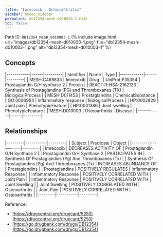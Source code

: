 ```yaml
---
title: "Imrecoxib - Osteoarthritis"
sidebar: mydoc_sidebar
permalink: db12354-mesh-d010003-1.html
toc: false 
---
```



Path ID: `DB12354_MESH_D010003_1`
{% include image.html url="images/db12354-mesh-d010003-1.png" file="db12354-mesh-d010003-1.png" alt="db12354-mesh-d010003-1" %}

## Concepts

|------------|------|---------|
| Identifier | Name | Type    |
|------------|------|---------|
| MESH:C488833 | Imrecoxib | Drug |
| UniProt:P35354 | Prostaglandin G/H synthase 2 | Protein |
| REACT:R-HSA-2162123 | Synthesis of Prostaglandins (PG) and Thromboxanes (TX) | BiologicalProcess |
| MESH:D011453 | Prostaglandins | ChemicalSubstance |
| GO:0006954 | Inflammatory response | BiologicalProcess |
| HP:0002829 | Joint pain | PhenotypicFeature |
| HP:0001386 | Joint swelling | PhenotypicFeature |
| MESH:D010003 | Osteoarthritis | Disease |
|------------|------|---------|

## Relationships

|---------|-----------|---------|
| Subject | Predicate | Object  |
|---------|-----------|---------|
| Imrecoxib | DECREASES ACTIVITY OF | Prostaglandin G/H Synthase 2 |
| Prostaglandin G/H Synthase 2 | PARTICIPATES IN | Synthesis Of Prostaglandins (Pg) And Thromboxanes (Tx) |
| Synthesis Of Prostaglandins (Pg) And Thromboxanes (Tx) | INCREASES ABUNDANCE OF | Prostaglandins |
| Prostaglandins | POSITIVELY REGULATES | Inflammatory Response |
| Inflammatory Response | POSITIVELY CORRELATED WITH | Joint Pain |
| Inflammatory Response | POSITIVELY CORRELATED WITH | Joint Swelling |
| Joint Swelling | POSITIVELY CORRELATED WITH | Osteoarthritis |
| Joint Pain | POSITIVELY CORRELATED WITH | Osteoarthritis |
|---------|-----------|---------|

Reference: 
  - [https://drugcentral.org/drugcard/5250](https://drugcentral.org/drugcard/5250)
  - [https://go.drugbank.com/drugs/DB12354](https://go.drugbank.com/drugs/DB12354)
